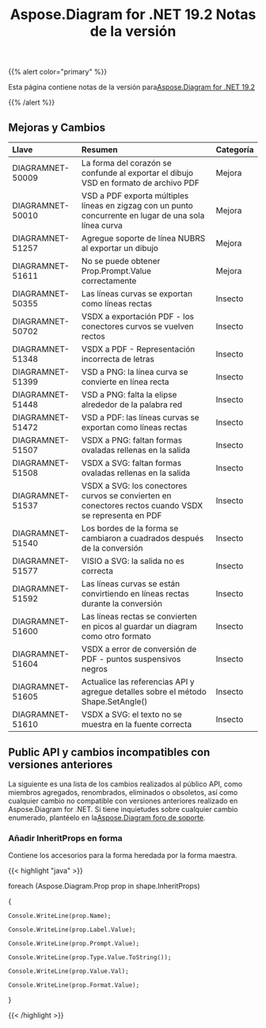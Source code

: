 ﻿---
title: Aspose.Diagram for .NET 19.2 Notas de la versión
type: docs
weight: 110
url: /es/net/aspose-diagram-for-net-19-2-release-notes/
---
{{% alert color="primary" %}} 

Esta página contiene notas de la versión para[Aspose.Diagram for .NET 19.2](https://www.nuget.org/packages/Aspose.Diagram/19.2.0)

{{% /alert %}} 
## **Mejoras y Cambios**

|**Llave**|**Resumen**|**Categoría**|
|:- |:- |:- |
|DIAGRAMNET-50009|La forma del corazón se confunde al exportar el dibujo VSD en formato de archivo PDF|Mejora|
|DIAGRAMNET-50010|VSD a PDF exporta múltiples líneas en zigzag con un punto concurrente en lugar de una sola línea curva|Mejora|
|DIAGRAMNET-51257|Agregue soporte de línea NUBRS al exportar un dibujo|Mejora|
|DIAGRAMNET-51611|No se puede obtener Prop.Prompt.Value correctamente|Mejora|
|DIAGRAMNET-50355|Las líneas curvas se exportan como líneas rectas|Insecto|
|DIAGRAMNET-50702|VSDX a exportación PDF - los conectores curvos se vuelven rectos|Insecto|
|DIAGRAMNET-51348|VSDX a PDF - Representación incorrecta de letras|Insecto|
|DIAGRAMNET-51399|VSD a PNG: la línea curva se convierte en línea recta|Insecto|
|DIAGRAMNET-51448|VSD a PNG: falta la elipse alrededor de la palabra red|Insecto|
|DIAGRAMNET-51472|VSD a PDF: las líneas curvas se exportan como líneas rectas|Insecto|
|DIAGRAMNET-51507|VSDX a PNG: faltan formas ovaladas rellenas en la salida|Insecto|
|DIAGRAMNET-51508|VSDX a SVG: faltan formas ovaladas rellenas en la salida|Insecto|
|DIAGRAMNET-51537|VSDX a SVG: los conectores curvos se convierten en conectores rectos cuando VSDX se representa en PDF|Insecto|
|DIAGRAMNET-51540|Los bordes de la forma se cambiaron a cuadrados después de la conversión|Insecto|
|DIAGRAMNET-51577|VISIO a SVG: la salida no es correcta|Insecto|
|DIAGRAMNET-51592|Las líneas curvas se están convirtiendo en líneas rectas durante la conversión|Insecto|
|DIAGRAMNET-51600|Las líneas rectas se convierten en picos al guardar un diagram como otro formato|Insecto|
|DIAGRAMNET-51604|VSDX a error de conversión de PDF - puntos suspensivos negros|Insecto|
|DIAGRAMNET-51605|Actualice las referencias API y agregue detalles sobre el método Shape.SetAngle()|Insecto|
|DIAGRAMNET-51610|VSDX a SVG: el texto no se muestra en la fuente correcta|Insecto|
## **Public API y cambios incompatibles con versiones anteriores**
La siguiente es una lista de los cambios realizados al público API, como miembros agregados, renombrados, eliminados o obsoletos, así como cualquier cambio no compatible con versiones anteriores realizado en Aspose.Diagram for .NET. Si tiene inquietudes sobre cualquier cambio enumerado, plantéelo en la[Aspose.Diagram foro de soporte](https://forum.aspose.com/c/diagram/17).
### **Añadir InheritProps en forma**
Contiene los accesorios para la forma heredada por la forma maestra.

{{< highlight "java" >}}

  foreach (Aspose.Diagram.Prop prop in shape.InheritProps)

{

    Console.WriteLine(prop.Name);

    Console.WriteLine(prop.Label.Value);

    Console.WriteLine(prop.Prompt.Value);

    Console.WriteLine(prop.Type.Value.ToString());

    Console.WriteLine(prop.Value.Val);

    Console.WriteLine(prop.Format.Value);

}

{{< /highlight >}}
